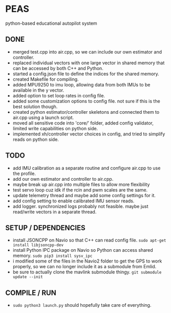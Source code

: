 # PEAS

python-based educational autopilot system

## DONE

- merged test.cpp into air.cpp, so we can include our own estimator and controller.
- replaced individual vectors with one large vector in shared memory that can be accessed by both C++ and Python.
- started a config.json file to define the indices for the shared memory.
- created Makefile for compiling.
- added MPU9250 to imu loop, allowing data from both IMUs to be available in the y vector.
- added option to set loop rates in config file.
- added some customization options to config file. not sure if this is the best solution though.
- created python estimator/controller skeletons and connected them to air.cpp using a launch script.
- moved all sensitive code into 'core/' folder, added config validator, limited write capabilities on python side.
- implemented xh/controller vector choices in config, and tried to simplify reads on python side.

## TODO

- add IMU calibration as a separate routine and configure air.cpp to use the profile.
- add our own estimator and controller to air.cpp.
- maybe break up air.cpp into multiple files to allow more flexibility
- test servo loop cuz idk if the rcin and pwm scales are the same.
- update telemetry thread and maybe add some config settings for it.
- add config setting to enable calibrated IMU sensor reads.
- add logger. synchronized logs probably not feasible. maybe just read/write vectors in a separate thread.

## SETUP / DEPENDENCIES

- install JSONCPP on Navio so that C++ can read config file. `sudo apt-get install libjsoncpp-dev`
- install Python IPC package on Navio so Python can access shared memory. `sudo pip3 install sysv_ipc`
- i modified some of the files in the Navio2 folder to get the GPS to work properly, so we can no longer include it as a submodule from Emlid.
- be sure to actually clone the mavlink submodule thingy. `git submodule update --init`

## COMPILE / RUN

- `sudo python3 launch.py` should hopefully take care of everything.
